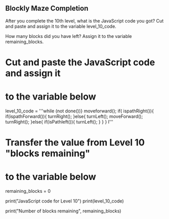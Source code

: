 ## Blockly Maze Completion
After you complete the 10th level, what is the JavaScript code you got? 
Cut and paste and assign it to the variable level_10_code.

How many blocks did you have left? 
Assign it to the variable remaining_blocks.

# Cut and paste the JavaScript code and assign it 
# to the variable below 

level_10_code = '''while (not done())}
moveforward();
if( ispathRight()){
  if(ispathForward()){
    turnRight();
    }else{
      turnLeft();
      moveForward();
      turnRight();
      }else{
        if(isPathleft()){
          turnLeft();
      }
    }
  }
l'''




# Transfer the value from Level 10 "blocks remaining"
# to the variable below 

remaining_blocks = 0 


print("JavaScript code for Level 10")
print(level_10_code)

print("Number of blocks remaining", remaining_blocks)

